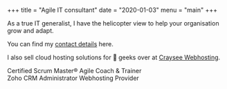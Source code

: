 +++
title = "Agile IT consultant"
date = "2020-01-03"
menu = "main"
+++

As a true IT generalist, I have the helicopter view to help your organisation grow and adapt.  

You can find my [contact details](/contact/) here.

I also sell cloud hosting solutions for 🤖 geeks over at [Craysee Webhosting](https://crays.ee).

<div class="meta mb-5">
<div class="h4">
<span class="badge badge-primary text-monospace">Certified Scrum Master®</span>
<span class="badge badge-primary text-monospace">Agile Coach & Trainer</span>
</div>
<div class="h4">
<span class="badge badge-dark text-monospace">Zoho CRM Administrator</span>
<span class="badge badge-dark text-monospace">Webhosting Provider</span>
</div>
</div>
